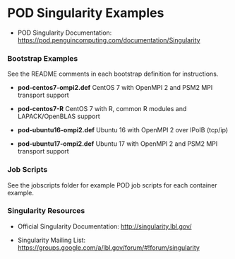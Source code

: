 # POD Singularity Examples

* POD Singularity Documentation: https://pod.penguincomputing.com/documentation/Singularity

### Bootstrap  Examples
See the README comments in each bootstrap definition for instructions.

* **pod-centos7-ompi2.def**
CentOS 7 with OpenMPI 2 and PSM2 MPI transport support

* **pod-centos7-R**
CentOS 7 with R, common R modules and LAPACK/OpenBLAS support

* **pod-ubuntu16-ompi2.def**
Ubuntu 16 with OpenMPI 2 over IPoIB (tcp/ip)

* **pod-ubuntu17-ompi2.def**
Ubuntu 17 with OpenMPI 2 and PSM2 MPI transport support

### Job Scripts

See the jobscripts folder for example POD job scripts for each container example.

### Singularity Resources

* Official Singularity Documentation: http://singularity.lbl.gov/

* Singularity Mailing List: https://groups.google.com/a/lbl.gov/forum/#!forum/singularity
